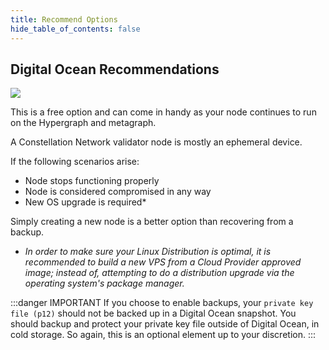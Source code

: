 ```yaml
---
title: Recommend Options
hide_table_of_contents: false
---
```


<head>
  <title>Digital Ocean Node Options</title>
  <meta
    name="description"
    content="Digital Ocean Droplet Creation options recommendations."
  />
</head>

## Digital Ocean Recommendations

![](/img/validator_nodes/node-do-options.png)

This is a free option and can come in handy as your node continues to run on the Hypergraph and metagraph.

A Constellation Network validator node is mostly an ephemeral device.

If the following scenarios arise:

   - Node stops functioning properly
   - Node is considered compromised in any way
   - New OS upgrade is required*

Simply creating a new node is a better option than recovering from a backup.

* *In order to make sure your Linux Distribution is optimal, it is recommended to build a new VPS from a Cloud Provider approved image; instead of, attempting to do a distribution upgrade via the operating system's package manager.*

:::danger IMPORTANT
If you choose to enable backups, your `private key file (p12)` should not be backed up in a Digital Ocean snapshot. You should backup and protect your private key file outside of Digital Ocean, in cold storage. So again, this is an optional element up to your discretion.
:::
